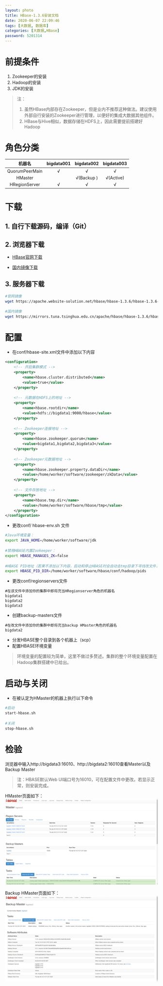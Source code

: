 ```yaml
---
layout: photo
title: HBase-1.3.6安装文档
date: 2020-06-07 22:09:46
tags: [大数据, 数据库]
categories: [大数据,HBase]
password: 5201314
---
```


# 前提条件
1. Zookeeper的安装
2. Hadoop的安装
3. JDK的安装

>注：
>1. 虽然HBase内部存在Zookeeper，但是业内不推荐这种做法。建议使用外部自行安装的Zookeeper进行管理，以便好的集成大数据其他组件。
>2. HBase与Hive相似，数据存储在HDFS上，因此需要提前搭建好Hadoop

<!-- more -->

# 角色分类
|  机器名  | bigdata001  |  bigdata002 | bigdata003  |
|:-:|:-:|:-:|:-:|
| QuorumPeerMain  |  √ | √  | √  |
| HMaster  |   | √(Backup   )  | √(Active)  |
| HRegionServer  | √  |  √ |  √ |


# 下载

## 1. 自行下载源码，编译（Git）
## 2. 浏览器下载

- [HBase官网下载](https://apache.website-solution.net/hbase/hbase-1.3.6/hbase-1.3.6-bin.tar.gz)

- [国内镜像下载](https://mirrors.tuna.tsinghua.edu.cn/apache/hbase/hbase-1.3.6/hbase-1.3.6-bin.tar.gz)

## 3. 服务器下载

```bash
#官网镜像
wget https://apache.website-solution.net/hbase/hbase-1.3.6/hbase-1.3.6-bin.tar.gz

#国内镜像
wget https://mirrors.tuna.tsinghua.edu.cn/apache/hbase/hbase-1.3.6/hbase-1.3.6-bin.tar.gz
```

# 配置

- 在conf/hbase-site.xml⽂件中添加以下内容

```xml
<configuration>
    <!-- 开启集群模式 -->
    <property>
        <name>hbase.cluster.distributed</name>
        <value>true</value>
    </property>

    <!-- 元数据在HDFS上的地址 -->
    <property>
        <name>hbase.rootdir</name>
        <value>hdfs://bigdata1:9000/hbase</value>
    </property>

    <!-- Zookeeper连接地址 -->
    <property>
        <name>hbase.zookeeper.quorum</name>
        <value>bigdata1,bigdata2,bigdata3</value>
    </property>

    <!-- Zookeeper元数据地址 -->
    <property>
        <name>hbase.zookeeper.property.dataDir</name>
        <value>/home/worker/software/zookeeper/zkData</value>
    </property>

    <!-- 文件存放地址 -->
    <property>
        <name>hbase.tmp.dir</name>
        <value>/home/worker/software/hbase/tmp</value>
    </property>
</configuration>
```

- 更改conf/ hbase-env.sh ⽂件

```bash
#Java环境变量：
export JAVA_HOME=/home/worker/software/jdk

#禁用HBASE内置Zookeeper：
export HBASE_MANAGES_ZK=false

#HBASE PID地址（若果不添加以下内容，启动和停止HBASE时会自动去tmp目录下寻找改文件，报错）
export HBASE_PID_DIR=/home/worker/software/hbase/conf/hadoop/pids
```

- 更改conf/regionservers⽂件

```properties
#在该文件中添加你的集群中即将充当HRegionserver角色的机器名
bigdata1
bigdata2
bigdata3
```

- 创建backup-masters⽂件

```properties
#在改文件中添加你的集群中即将充当backup HMaster角色的机器名
bigdata2
```

- 分发HBASE整个⽬录到各个机器上（scp）
- 配置HBASE环境变量
>环境变量的配置较为简单，这里不做过多赘述。集群的整个环境变量配置在Hadoop集群搭建中已给出。

# 启动与关闭

- 在被认定为HMaster的机器上执⾏以下命令

```bash
#启动
start-hbase.sh

#关闭
stop-hbase.sh
```

# 检验
浏览器中输⼊http://bigdata3:16010、http://bigdata2:16010查看Master以及Backup Master
>注：HBASE默认Web UI端⼝号为16010，可在配置⽂件中更改。若显⽰正常，则安装完成。

HMaster页面如下：
![](https://github.com/CharlieTao/CharlieTao.github.sources/blob/master/BigData/Pictures/HBase/HBASEMaster.png?raw=true)

Backup HMaster⻚⾯如下：
![](https://github.com/CharlieTao/CharlieTao.github.sources/blob/master/BigData/Pictures/HBase/BackupMaster.png?raw=true)